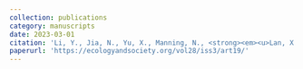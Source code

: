 ```yaml
---
collection: publications
category: manuscripts
date: 2023-03-01
citation: 'Li, Y., Jia, N., Yu, X., Manning, N., <strong><em><u>Lan, X.</u></em></strong>, & Liu, J. (2023). Transboundary flows in the metacoupled Anthropocene: typology, methods, and governance for global sustainability. <em>Ecology and Society, 28</em>(3).'
paperurl: 'https://ecologyandsociety.org/vol28/iss3/art19/'
---
```

